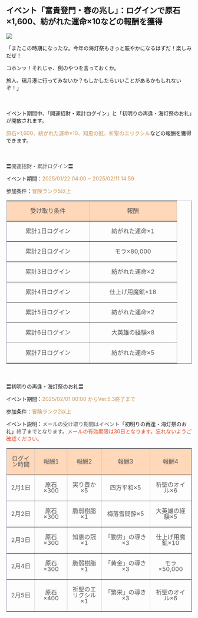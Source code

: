 ## イベント「富貴登門・春の兆し」：ログインで原石×1,600、紡がれた運命×10などの報酬を獲得
<img src="https://sdk.hoyoverse.com/upload/ann/2024/12/24/eff7a42ba18fbf607c5ef7d4a89de265_5209947944840805199.png">
<p style="white-space: pre-wrap;">「またこの時期になったな。今年の海灯祭もきっと賑やかになるはずだ！楽しみだぜ！</p><p style="white-space: pre-wrap;">コホンッ！それじゃ、例のやつを言っておくか。</p><p style="white-space: pre-wrap;">旅人、璃月港に行ってみないか？もしかしたらいいことがあるかもしれないぞ！」</p><p style="white-space: pre-wrap; min-height: 1.5em;"></p><p style="white-space: pre-wrap; text-align: left;">イベント期間中、「開運招財・累計ログイン」と「初明りの再逢・海灯祭のお礼」が開放されます。</p><p style="white-space: pre-wrap; text-align: left;"><span style="color:rgba(204,146,85,1)">原石×1,600、紡がれた運命×10、知恵の冠、祈聖のエリクシル</span>などの報酬を獲得できます。</p><p style="white-space: pre-wrap; min-height: 1.5em; text-align: left;"></p><p style="white-space: pre-wrap; text-align: left;"><span style="color:rgba(85,85,85,1)">〓開運招財・累計ログイン〓</span></p><p style="white-space: pre-wrap;">イベント期間：<span style="color:rgba(204,146,85,1)"><t class="t_lc" contenteditable="false">2025/01/22 04:00</t> ~ <t class="t_lc" contenteditable="false">2025/02/11 14:59</t></span></p><p style="white-space: pre-wrap;">参加条件：<span style="color:rgba(204,146,85,1)">冒険ランク5以上</span></p><div class="table-wrapper"><table style="border-color:rgb(193, 199, 208);line-height:1;width:100%;border-collapse:collapse;" class="" border="1" cellspacing="0"><colgroup><col style="width: 30.186543404947763%;"><col style="width: 32.14866872626937%;"></colgroup><tbody><tr><td data-colwidth="200" style="background-color: rgb(255, 215, 185);"><p style="white-space: pre-wrap; text-align: center;"><span style="color:rgba(85,85,85,1)">受け取り条件</span></p></td><td data-colwidth="213" style="background-color: rgb(255, 215, 185);"><p style="white-space: pre-wrap; text-align: center;"><span style="color:rgba(85,85,85,1)">報酬</span></p></td></tr><tr><td data-colwidth="200"><p style="white-space: pre-wrap; text-align: center;"><span style="color:rgba(85,85,85,1)">累計1日ログイン</span></p></td><td data-colwidth="213"><p style="white-space: pre-wrap; text-align: center;"><span style="color:rgba(85,85,85,1)">紡がれた運命×1</span></p></td></tr><tr><td data-colwidth="200"><p style="white-space: pre-wrap; text-align: center;"><span style="color:rgba(85,85,85,1)">累計2日ログイン</span></p></td><td data-colwidth="213"><p style="white-space: pre-wrap; text-align: center;"><span style="color:rgba(85,85,85,1)">モラ×80,000</span></p></td></tr><tr><td data-colwidth="200"><p style="white-space: pre-wrap; text-align: center;"><span style="color:rgba(85,85,85,1)">累計3日ログイン</span></p></td><td data-colwidth="213"><p style="white-space: pre-wrap; text-align: center;"><span style="color:rgba(85,85,85,1)">紡がれた運命×2</span></p></td></tr><tr><td data-colwidth="200"><p style="white-space: pre-wrap; text-align: center;"><span style="color:rgba(85,85,85,1)">累計4日ログイン</span></p></td><td data-colwidth="213"><p style="white-space: pre-wrap; text-align: center;"><span style="color:rgba(85,85,85,1)">仕上げ用魔鉱×18</span></p></td></tr><tr><td data-colwidth="200"><p style="white-space: pre-wrap; text-align: center;"><span style="color:rgba(85,85,85,1)">累計5日ログイン</span></p></td><td data-colwidth="213"><p style="white-space: pre-wrap; text-align: center;"><span style="color:rgba(85,85,85,1)">紡がれた運命×2</span></p></td></tr><tr><td data-colwidth="200"><p style="white-space: pre-wrap; text-align: center;"><span style="color:rgba(85,85,85,1)">累計6日ログイン</span></p></td><td data-colwidth="213"><p style="white-space: pre-wrap; text-align: center;"><span style="color:rgba(85,85,85,1)">大英雄の経験×8</span></p></td></tr><tr><td data-colwidth="200"><p style="white-space: pre-wrap; text-align: center;"><span style="color:rgba(85,85,85,1)">累計7日ログイン</span></p></td><td data-colwidth="213"><p style="white-space: pre-wrap; text-align: center;"><span style="color:rgba(85,85,85,1)">紡がれた運命×5</span></p></td></tr></tbody></table></div><p style="white-space: pre-wrap; min-height: 1.5em;"></p><p style="white-space: pre-wrap;"><span style="color:rgba(85,85,85,1)">〓</span>初明りの再逢・海灯祭のお礼<span style="color:rgba(85,85,85,1)">〓</span></p><p style="white-space: pre-wrap;">イベント期間：<span style="color:rgba(204,146,85,1)"><t class="t_lc" contenteditable="false">2025/02/01 00:00</t> からVer.5.3終了まで</span></p><p style="white-space: pre-wrap;">参加条件：<span style="color:rgba(204,146,85,1)">冒険ランク2以上</span></p><p style="white-space: pre-wrap;">イベント説明：<span style="color:rgba(85,85,85,1)">メールの受け取り期間はイベント</span>「初明りの再逢・海灯祭のお礼」<span style="color:rgba(85,85,85,1)">終了までとなります。</span><span style="color:rgba(236,73,35,1)">メールの有効期限は30日となります。忘れないようご確認ください。</span></p><div class="table-wrapper"><table style="border-color:rgb(193, 199, 208);line-height:1;width:100%;border-collapse:collapse;" class="" border="1" cellspacing="0"><colgroup><col style="width: 15.210843373493976%;"><col style="width: 17.620481927710845%;"><col style="width: 18.373493975903614%;"><col style="width: 26.35542168674699%;"><col style="width: 22.439759036144576%;"></colgroup><tbody><tr><td data-colwidth="101" style="background-color: rgb(255, 215, 185);"><p style="white-space: pre-wrap; text-align: center;"><span style="color:rgba(85,85,85,1)">ログイン時間</span></p></td><td data-colwidth="117" style="background-color: rgb(255, 215, 185);"><p style="white-space: pre-wrap; text-align: center;"><span style="color:rgba(85,85,85,1)">報酬1</span></p></td><td data-colwidth="122" style="background-color: rgb(255, 215, 185);"><p style="white-space: pre-wrap; text-align: center;"><span style="color:rgba(85,85,85,1)">報酬2</span></p></td><td data-colwidth="175" style="background-color: rgb(255, 215, 185);"><p style="white-space: pre-wrap; text-align: center;"><span style="color:rgba(85,85,85,1)">報酬3</span></p></td><td data-colwidth="149" style="background-color: rgb(255, 215, 185);"><p style="white-space: pre-wrap; text-align: center;"><span style="color:rgba(85,85,85,1)">報酬4</span></p></td></tr><tr><td data-colwidth="101"><p style="white-space: pre-wrap; text-align: center;"><span style="color:rgba(85,85,85,1)">2月1日</span></p></td><td data-colwidth="117"><p style="white-space: pre-wrap; text-align: center;"><span style="color:rgba(85,85,85,1)">原石×300</span></p></td><td data-colwidth="122"><p style="white-space: pre-wrap; text-align: center;"><span style="color:rgba(85,85,85,1)">実り豊か×5</span></p></td><td data-colwidth="175"><p style="white-space: pre-wrap; text-align: center;"><span style="color:rgba(85,85,85,1)">四方平和×5</span></p></td><td data-colwidth="149"><p style="white-space: pre-wrap; text-align: center;"><span style="color:rgba(85,85,85,1)">祈聖のオイル×6</span></p></td></tr><tr><td data-colwidth="101"><p style="white-space: pre-wrap; text-align: center;"><span style="color:rgba(85,85,85,1)">2月2日</span></p></td><td data-colwidth="117"><p style="white-space: pre-wrap; text-align: center;"><span style="color:rgba(85,85,85,1)">原石×300</span></p></td><td data-colwidth="122"><p style="white-space: pre-wrap; text-align: center;"><span style="color:rgba(85,85,85,1)">脆弱樹脂×1</span></p></td><td data-colwidth="175"><p style="white-space: pre-wrap; text-align: center;"><span style="color:rgba(85,85,85,1)">梅落雪間酔×5</span></p></td><td data-colwidth="149"><p style="white-space: pre-wrap; text-align: center;"><span style="color:rgba(85,85,85,1)">大英雄の経験×5</span></p></td></tr><tr><td data-colwidth="101"><p style="white-space: pre-wrap; text-align: center;"><span style="color:rgba(85,85,85,1)">2月3日</span></p></td><td data-colwidth="117"><p style="white-space: pre-wrap; text-align: center;"><span style="color:rgba(85,85,85,1)">原石×300</span></p></td><td data-colwidth="122"><p style="white-space: pre-wrap; text-align: center;"><span style="color:rgba(85,85,85,1)">知恵の冠×1</span></p></td><td data-colwidth="175"><p style="white-space: pre-wrap; text-align: center;"><span style="color:rgba(85,85,85,1)">「勤労」の導き×3</span></p></td><td data-colwidth="149"><p style="white-space: pre-wrap; text-align: center;"><span style="color:rgba(85,85,85,1)">仕上げ用魔鉱×10</span></p></td></tr><tr><td data-colwidth="101"><p style="white-space: pre-wrap; text-align: center;"><span style="color:rgba(85,85,85,1)">2月4日</span></p></td><td data-colwidth="117"><p style="white-space: pre-wrap; text-align: center;"><span style="color:rgba(85,85,85,1)">原石×300</span></p></td><td data-colwidth="122"><p style="white-space: pre-wrap; text-align: center;"><span style="color:rgba(85,85,85,1)">脆弱樹脂×1</span></p></td><td data-colwidth="175"><p style="white-space: pre-wrap; text-align: center;"><span style="color:rgba(85,85,85,1)">「黄金」の導き×3</span></p></td><td data-colwidth="149"><p style="white-space: pre-wrap; text-align: center;"><span style="color:rgba(85,85,85,1)">モラ×50,000</span></p></td></tr><tr><td data-colwidth="101"><p style="white-space: pre-wrap; text-align: center;"><span style="color:rgba(85,85,85,1)">2月5日</span></p></td><td data-colwidth="117"><p style="white-space: pre-wrap; text-align: center;"><span style="color:rgba(85,85,85,1)">原石×400</span></p></td><td data-colwidth="122"><p style="white-space: pre-wrap; text-align: center;"><span style="color:rgba(85,85,85,1)">祈聖のエリクシル×1</span></p></td><td data-colwidth="175"><p style="white-space: pre-wrap; text-align: center;"><span style="color:rgba(85,85,85,1)">「繁栄」の導き×3</span></p></td><td data-colwidth="149"><p style="white-space: pre-wrap; text-align: center;"><span style="color:rgba(85,85,85,1)">祈聖のオイル×6</span></p></td></tr></tbody></table></div><p style="white-space: pre-wrap; min-height: 1.5em;"></p>
